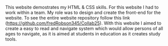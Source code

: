 This website demostrates my HTML & CSS skills. For this website I had to work within a team. My role was to design and create the front-end for the website. To see the entire website repository follow this link (https://github.com/fredRobson345/Collab25). With this website I aimed to create a easy to read and navigate system which would allow persons of all ages to navigate, as it is aimed at students in education as it creates study tools.
